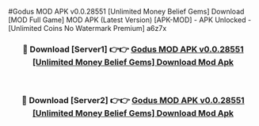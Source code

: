 #Godus MOD APK v0.0.28551 [Unlimited Money Belief Gems] Download [MOD Full Game] MOD APK (Latest Version) [APK-MOD] - APK Unlocked - [Unlimited Coins No Watermark Premium] a6z7x



<div align="center">

<h3>🔴 Download [Server1] 👉👉 <a href="https://momento.my/?title=Godus_MOD_APK_v0.0.28551_[Unlimited_Money_Belief_Gems]_Download">Godus MOD APK v0.0.28551 [Unlimited Money Belief Gems] Download Mod Apk</a></h3><br>

<h3>🔴 Download [Server2] 👉👉 <a href="https://momento.my/?title=Godus_MOD_APK_v0.0.28551_[Unlimited_Money_Belief_Gems]_Download">Godus MOD APK v0.0.28551 [Unlimited Money Belief Gems] Download Mod Apk</a></h3>
</div>
